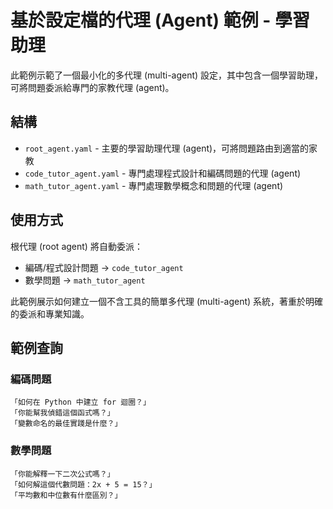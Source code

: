 # 基於設定檔的代理 (Agent) 範例 - 學習助理

此範例示範了一個最小化的多代理 (multi-agent) 設定，其中包含一個學習助理，可將問題委派給專門的家教代理 (agent)。

## 結構

- `root_agent.yaml` - 主要的學習助理代理 (agent)，可將問題路由到適當的家教
- `code_tutor_agent.yaml` - 專門處理程式設計和編碼問題的代理 (agent)
- `math_tutor_agent.yaml` - 專門處理數學概念和問題的代理 (agent)

## 使用方式

根代理 (root agent) 將自動委派：
- 編碼/程式設計問題 → `code_tutor_agent`
- 數學問題 → `math_tutor_agent`

此範例展示如何建立一個不含工具的簡單多代理 (multi-agent) 系統，著重於明確的委派和專業知識。

## 範例查詢

### 編碼問題

```
「如何在 Python 中建立 for 迴圈？」
「你能幫我偵錯這個函式嗎？」
「變數命名的最佳實踐是什麼？」
```

### 數學問題

```
「你能解釋一下二次公式嗎？」
「如何解這個代數問題：2x + 5 = 15？」
「平均數和中位數有什麼區別？」
```
